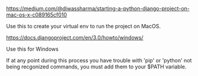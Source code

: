 https://medium.com/@diwassharma/starting-a-python-django-project-on-mac-os-x-c089165cf010

Use this to create your virtual env to run the project on MacOS.

https://docs.djangoproject.com/en/3.0/howto/windows/

Use this for Windows

If at any point during this process you have trouble with 'pip' or 'python' not being recgonized commands, you must add them to your $PATH variable.
